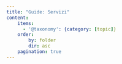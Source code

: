 ```yaml
---
title: "Guide: Servizi"
content:
    items:
      - '@taxonomy': {category: [topic]}
    order:
        by: folder
        dir: asc
    pagination: true
---
```


